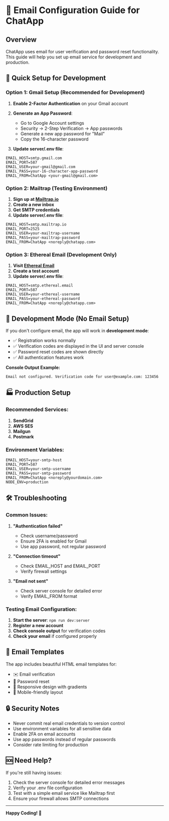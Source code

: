 # 📧 Email Configuration Guide for ChatApp

## Overview
ChatApp uses email for user verification and password reset functionality. This guide will help you set up email service for development and production.

## 🚀 Quick Setup for Development

### Option 1: Gmail Setup (Recommended for Development)

1. **Enable 2-Factor Authentication** on your Gmail account
2. **Generate an App Password**:
   - Go to Google Account settings
   - Security → 2-Step Verification → App passwords
   - Generate a new app password for "Mail"
   - Copy the 16-character password

3. **Update server/.env file**:
```env
EMAIL_HOST=smtp.gmail.com
EMAIL_PORT=587
EMAIL_USER=your-gmail@gmail.com
EMAIL_PASS=your-16-character-app-password
EMAIL_FROM=ChatApp <your-gmail@gmail.com>
```

### Option 2: Mailtrap (Testing Environment)

1. **Sign up at [Mailtrap.io](https://mailtrap.io)**
2. **Create a new inbox**
3. **Get SMTP credentials**
4. **Update server/.env file**:
```env
EMAIL_HOST=smtp.mailtrap.io
EMAIL_PORT=2525
EMAIL_USER=your-mailtrap-username
EMAIL_PASS=your-mailtrap-password
EMAIL_FROM=ChatApp <noreply@chatapp.com>
```

### Option 3: Ethereal Email (Development Only)

1. **Visit [Ethereal Email](https://ethereal.email)**
2. **Create a test account**
3. **Update server/.env file**:
```env
EMAIL_HOST=smtp.ethereal.email
EMAIL_PORT=587
EMAIL_USER=your-ethereal-username
EMAIL_PASS=your-ethereal-password
EMAIL_FROM=ChatApp <noreply@chatapp.com>
```

## 🔧 Development Mode (No Email Setup)

If you don't configure email, the app will work in **development mode**:

- ✅ Registration works normally
- ✅ Verification codes are displayed in the UI and server console
- ✅ Password reset codes are shown directly
- ✅ All authentication features work

**Console Output Example:**
```
Email not configured. Verification code for user@example.com: 123456
```

## 🏭 Production Setup

### Recommended Services:

1. **SendGrid**
2. **AWS SES**
3. **Mailgun**
4. **Postmark**

### Environment Variables:
```env
EMAIL_HOST=your-smtp-host
EMAIL_PORT=587
EMAIL_USER=your-smtp-username
EMAIL_PASS=your-smtp-password
EMAIL_FROM=ChatApp <noreply@yourdomain.com>
NODE_ENV=production
```

## 🛠️ Troubleshooting

### Common Issues:

1. **"Authentication failed"**
   - Check username/password
   - Ensure 2FA is enabled for Gmail
   - Use app password, not regular password

2. **"Connection timeout"**
   - Check EMAIL_HOST and EMAIL_PORT
   - Verify firewall settings

3. **"Email not sent"**
   - Check server console for detailed error
   - Verify EMAIL_FROM format

### Testing Email Configuration:

1. **Start the server**: `npm run dev:server`
2. **Register a new account**
3. **Check console output** for verification codes
4. **Check your email** if configured properly

## 📝 Email Templates

The app includes beautiful HTML email templates for:
- ✉️ Email verification
- 🔐 Password reset
- 🎨 Responsive design with gradients
- 📱 Mobile-friendly layout

## 🔒 Security Notes

- Never commit real email credentials to version control
- Use environment variables for all sensitive data
- Enable 2FA on email accounts
- Use app passwords instead of regular passwords
- Consider rate limiting for production

## 🆘 Need Help?

If you're still having issues:
1. Check the server console for detailed error messages
2. Verify your .env file configuration
3. Test with a simple email service like Mailtrap first
4. Ensure your firewall allows SMTP connections

---

**Happy Coding! 🚀**